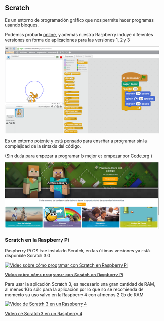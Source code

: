 ## Scratch

Es un entorno de programación gráfico que nos permite hacer programas usando bloques.

Podemos probarlo [online](https://scratch.mit.edu/projects/editor/), y además nuestra Raspberry incluye diferentes versiones en forma de aplicaciones para las versiones 1, 2 y 3

![Scratch](./images/scratch.png)


Es un entorno potente y está pensado para enseñar a programar sin la complejidad de la sintaxis del código.

(Sin duda para empezar a programar lo mejor es empezar por [Code.org](Code.org) )

![Code.org](./images/code.png)

### Scratch en la Raspberry Pi

Raspberry Pi OS trae instalado  Scratch, en las últimas versiones ya está disponible Scratch 3.0

[![Vídeo sobre cómo programar con Scratch en Raspberry Pi](https://img.youtube.com/vi/6veM85OpsKI/0.jpg)](https://drive.google.com/file/d/1QG2NrZ_QWXPsnkMdEKYAPNeXSSZMpdJU/view?usp=sharing)

[Vídeo sobre cómo programar con Scratch en Raspberry Pi](https://drive.google.com/file/d/1QG2NrZ_QWXPsnkMdEKYAPNeXSSZMpdJU/view?usp=sharing)

Para usar la aplicación Scratch 3, es necesario una gran cantidad de RAM, al menos 1Gb sólo para la aplicación por lo que no se recomienda de momento su uso salvo en la Raspberry 4 con al menos 2 Gb de RAM

[![Vídeo de Scratch 3 en un Raspberry 4](https://img.youtube.com/vi/mMYKjVri3QI/0.jpg)](https://drive.google.com/file/d/1F0C0y5Wug9mEHTY9n7KXXjzEk_xlZABH/view?usp=sharing)

[Vídeo de Scratch 3 en un Raspberry 4](https://drive.google.com/file/d/1F0C0y5Wug9mEHTY9n7KXXjzEk_xlZABH/view?usp=sharing) 

